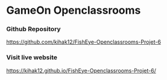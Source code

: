 # GameOn Openclassrooms

### Github Repository
https://github.com/kihak12/FishEye-Openclassrooms-Projet-6

### Visit live website

https://kihak12.github.io/FishEye-Openclassrooms-Projet-6/